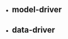 - ## model-driver
- ## data-driver
<!--stackedit_data:
eyJoaXN0b3J5IjpbMzkwNDAxNDcxLC05NDQzMTEyNjldfQ==
-->